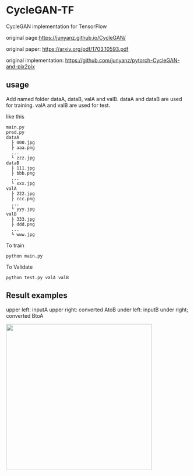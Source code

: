 # CycleGAN-TF
CycleGAN implementation for TensorFlow

original page:https://junyanz.github.io/CycleGAN/

original paper: https://arxiv.org/pdf/1703.10593.pdf

original implementation: https://github.com/junyanz/pytorch-CycleGAN-and-pix2pix

## usage
Add named folder dataA, dataB, valA and valB. dataA and dataB are used for training. valA and valB are used for test.

like this
```
main.py
pred.py
dataA
  ├ 000.jpg
  ├ aaa.png
  ...
  └ zzz.jpg
dataB
  ├ 111.jpg
  ├ bbb.png
  ...
  └ xxx.jpg
valA
  ├ 222.jpg
  ├ ccc.png
  ...
  └ yyy.jpg 
valB
  ├ 333.jpg
  ├ ddd.png
  ...
  └ www.jpg 
```

To train

```
python main.py
```

To Validate

```
python test.py valA valB
```

## Result examples
upper left: inputA
upper right: converted AtoB
under left: inputB
under right; converted BtoA

<img src = 'examples/horse2zebra.png' width = '400px'>
